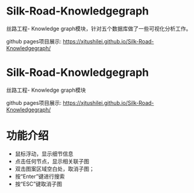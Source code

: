 # Silk-Road-Knowledgegraph


丝路工程- Knowledge graph模块，针对五个数据库做了一些可视化分析工作。


github pages项目展示: https://xjtushilei.github.io/Silk-Road-Knowledgegraph/

# Silk-Road-Knowledgegraph


丝路工程- Knowledge graph模块

github pages项目展示: https://xjtushilei.github.io/Silk-Road-Knowledgegraph/



# 功能介绍

- 鼠标浮动，显示细节信息
- 点击任何节点，显示相关联子图
- 双击图案区域空白处，取消子图；
- 按“Enter”键进行搜索
- 按“ESC”键取消子图
